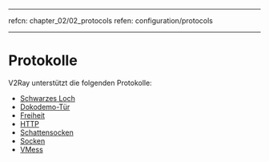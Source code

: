 * * *

refcn: chapter_02/02_protocols refen: configuration/protocols

* * *

# Protokolle

V2Ray unterstützt die folgenden Protokolle:

* [Schwarzes Loch](protocols/blackhole.md)
* [Dokodemo-Tür](protocols/dokodemo.md)
* [Freiheit](protocols/freedom.md)
* [HTTP](protocols/http.md)
* [Schattensocken](protocols/shadowsocks.md)
* [Socken](protocols/socks.md)
* [VMess](protocols/vmess.md)
